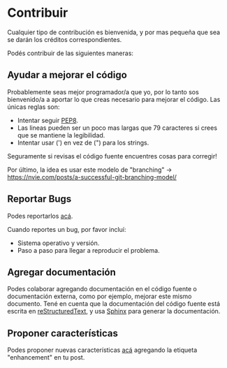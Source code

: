 # Contribuir

Cualquier tipo de contribución es bienvenida, y por mas pequeña que sea se darán los créditos correspondientes.

Podés contribuir de las siguientes maneras:

## Ayudar a mejorar el código
Probablemente seas mejor programador/a que yo, por lo tanto sos bienvenido/a a aportar lo que creas necesario para mejorar el código.
Las únicas reglas son:
* Intentar seguir [PEP8](http://pep8.org/).
* Las lineas pueden ser un poco mas largas que 79 caracteres si crees que se mantiene la legibilidad.
* Intentar usar (') en vez de (") para los strings.

Seguramente si revisas el código fuente encuentres cosas para corregir!

Por último, la idea es usar este modelo de "branching" -> https://nvie.com/posts/a-successful-git-branching-model/

## Reportar Bugs
Podes reportarlos [acá](https://github.com/efdiloreto/Zonda/issues).

Cuando reportes un bug, por favor incluí:
* Sistema operativo y versión.
* Paso a paso para llegar a reproducir el problema.

## Agregar documentación
Podes colaborar agregando documentación en el código fuente o documentación externa, como por ejemplo, mejorar este mismo documento.
Tené en cuenta que la documentación del código fuente está escrita en  [reStructuredText](http://docutils.sourceforge.net/rst.html), y usa [Sphinx](http://www.sphinx-doc.org/en/master/) para generar la documentación.

## Proponer características
Podes proponer nuevas características [acá](https://github.com/efdiloreto/Zonda/issues) agregando la etiqueta "enhancement" en tu post.




